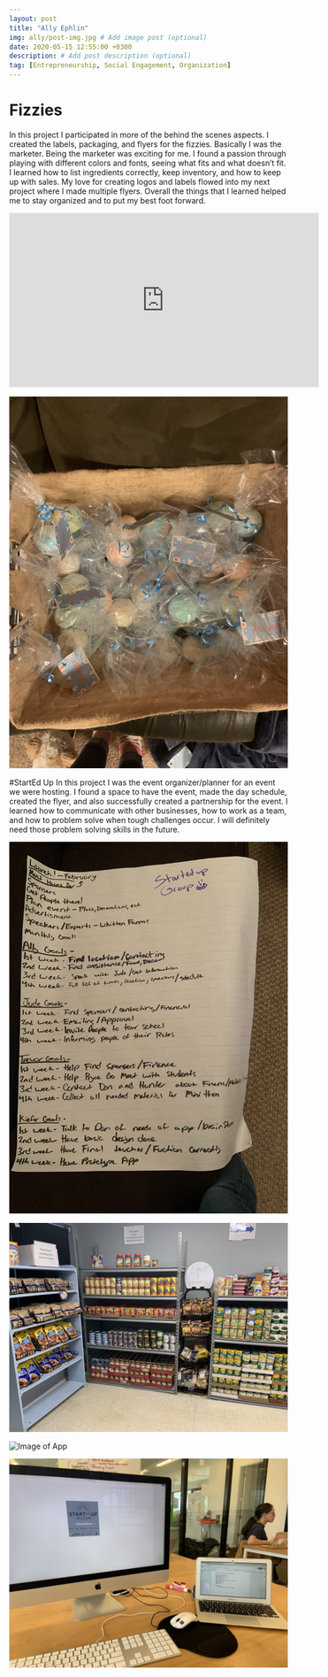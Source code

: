 ```yaml
---
layout: post
title: "Ally Ephlin"
img: ally/post-img.jpg # Add image post (optional)
date: 2020-05-15 12:55:00 +0300
description: # Add post description (optional)
tag: [Entrepreneurship, Social Engagement, Organization]
---
```

# Fizzies
In this project I participated in more of the behind the scenes aspects. I created the labels, packaging, and flyers for the fizzies. Basically I was the marketer. Being the marketer was exciting for me. I found a passion through playing with different colors and fonts, seeing what fits and what doesn’t fit. I learned how to list ingredients correctly, keep inventory, and how to keep up with sales. My love for creating logos and labels flowed into my next project where I made multiple flyers. Overall the things that I learned helped me to stay organized and to put my best foot forward.

<iframe width="560" height="315" src="https://www.youtube.com/embed/cR0ozvdnwFM" frameborder="0" allow="accelerometer; autoplay; encrypted-media; gyroscope; picture-in-picture" allowfullscreen></iframe>

![Image of App](../assets/img/ally/f1.jpg)


#StartEd Up
In this project I was the event organizer/planner for an event we were hosting. I found a space to have the event, made the day schedule, created the flyer, and also successfully created a partnership for the event. I learned how to communicate with other businesses, how to work as a team, and how to problem solve when tough challenges occur. I will definitely need those problem solving skills in the future.

![Image of App](../assets/img/ally/su1.jpg)

![Image of App](../assets/img/ally/su2.jpg)

![Image of App](../assets/img/ally/su3.jpg)

![Image of App](../assets/img/ally/su4.jpg)
